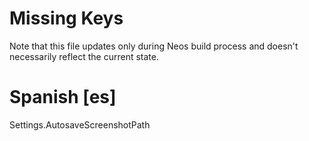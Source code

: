 # Missing Keys
Note that this file updates only during Neos build process and doesn't necessarily reflect the current state.

# Spanish [es]
Settings.AutosaveScreenshotPath  

